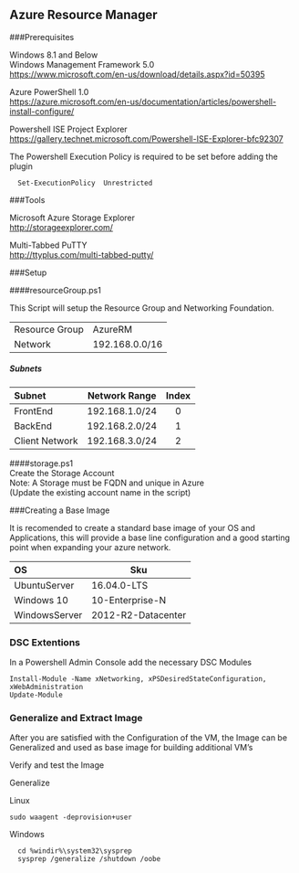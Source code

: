 ## Azure Resource Manager 

###Prerequisites

Windows 8.1 and Below    
Windows Management Framework 5.0   
https://www.microsoft.com/en-us/download/details.aspx?id=50395


Azure PowerShell 1.0   
https://azure.microsoft.com/en-us/documentation/articles/powershell-install-configure/

Powershell ISE Project Explorer    
https://gallery.technet.microsoft.com/Powershell-ISE-Explorer-bfc92307

The Powershell Execution Policy is required to be set before adding the plugin

````
  Set-ExecutionPolicy  Unrestricted
````
###Tools

Microsoft Azure Storage Explorer   
http://storageexplorer.com/    

Multi-Tabbed PuTTY   
http://ttyplus.com/multi-tabbed-putty/

###Setup 

####resourceGroup.ps1

This Script will setup the Resource Group and Networking Foundation.   

|   			      |   			        |
|---------------|-----------------|
|Resource Group |AzureRM          |
|Network        |192.168.0.0/16   |


##### Subnets
|Subnet 		       | Network Range   | Index |
|:-----------------|-----------------|:-----:|
|FrontEnd          |192.168.1.0/24   |0      |
|BackEnd           |192.168.2.0/24   |1      |
|Client Network    |192.168.3.0/24   |2      |

####storage.ps1   
Create the Storage Account   
Note: A Storage must be FQDN and unique in Azure   
(Update the existing account name in the script)        

###Creating a Base Image

It is recomended to create a standard base image of your OS and Applications, this will provide a base line configuration and a good starting point when expanding your azure network. 


|OS	               | Sku                |
|:-----------------|--------------------|
|UbuntuServer      |16.04.0-LTS         |
|Windows 10        |10-Enterprise-N     |
|WindowsServer     |2012-R2-Datacenter  |


### DSC Extentions 

In a Powershell Admin Console add the necessary DSC Modules

````
Install-Module -Name xNetworking, xPSDesiredStateConfiguration, xWebAdministration
Update-Module
````

### Generalize and Extract Image

After you are satisfied with the Configuration of the VM, the Image can be Generalized and used as base image for building additional VM’s     

Verify and test the Image 

Generalize 

Linux    
````
sudo waagent -deprovision+user
````


Windows     
````
  cd %windir%\system32\sysprep
  sysprep /generalize /shutdown /oobe
````





